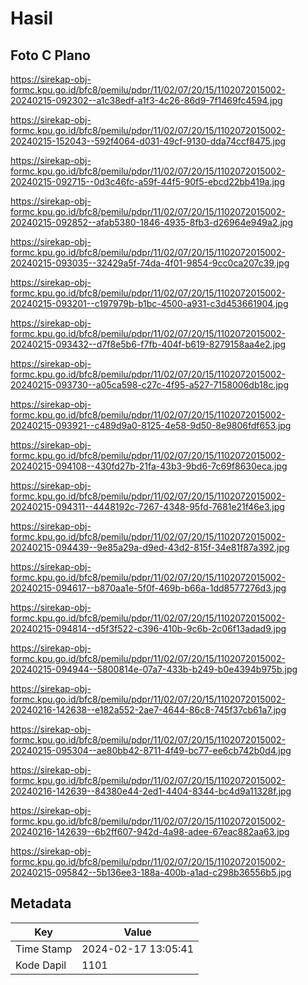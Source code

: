 # Hasil

## Foto C Plano

https://sirekap-obj-formc.kpu.go.id/bfc8/pemilu/pdpr/11/02/07/20/15/1102072015002-20240215-092302--a1c38edf-a1f3-4c26-86d9-7f1469fc4594.jpg

https://sirekap-obj-formc.kpu.go.id/bfc8/pemilu/pdpr/11/02/07/20/15/1102072015002-20240215-152043--592f4064-d031-49cf-9130-dda74ccf8475.jpg

https://sirekap-obj-formc.kpu.go.id/bfc8/pemilu/pdpr/11/02/07/20/15/1102072015002-20240215-092715--0d3c46fc-a59f-44f5-90f5-ebcd22bb419a.jpg

https://sirekap-obj-formc.kpu.go.id/bfc8/pemilu/pdpr/11/02/07/20/15/1102072015002-20240215-092852--afab5380-1846-4935-8fb3-d26964e949a2.jpg

https://sirekap-obj-formc.kpu.go.id/bfc8/pemilu/pdpr/11/02/07/20/15/1102072015002-20240215-093035--32429a5f-74da-4f01-9854-9cc0ca207c39.jpg

https://sirekap-obj-formc.kpu.go.id/bfc8/pemilu/pdpr/11/02/07/20/15/1102072015002-20240215-093201--c197979b-b1bc-4500-a931-c3d453661904.jpg

https://sirekap-obj-formc.kpu.go.id/bfc8/pemilu/pdpr/11/02/07/20/15/1102072015002-20240215-093432--d7f8e5b6-f7fb-404f-b619-8279158aa4e2.jpg

https://sirekap-obj-formc.kpu.go.id/bfc8/pemilu/pdpr/11/02/07/20/15/1102072015002-20240215-093730--a05ca598-c27c-4f95-a527-7158006db18c.jpg

https://sirekap-obj-formc.kpu.go.id/bfc8/pemilu/pdpr/11/02/07/20/15/1102072015002-20240215-093921--c489d9a0-8125-4e58-9d50-8e9806fdf653.jpg

https://sirekap-obj-formc.kpu.go.id/bfc8/pemilu/pdpr/11/02/07/20/15/1102072015002-20240215-094108--430fd27b-21fa-43b3-9bd6-7c69f8630eca.jpg

https://sirekap-obj-formc.kpu.go.id/bfc8/pemilu/pdpr/11/02/07/20/15/1102072015002-20240215-094311--4448192c-7267-4348-95fd-7681e21f46e3.jpg

https://sirekap-obj-formc.kpu.go.id/bfc8/pemilu/pdpr/11/02/07/20/15/1102072015002-20240215-094439--9e85a29a-d9ed-43d2-815f-34e81f87a392.jpg

https://sirekap-obj-formc.kpu.go.id/bfc8/pemilu/pdpr/11/02/07/20/15/1102072015002-20240215-094617--b870aa1e-5f0f-469b-b66a-1dd8577276d3.jpg

https://sirekap-obj-formc.kpu.go.id/bfc8/pemilu/pdpr/11/02/07/20/15/1102072015002-20240215-094814--d5f3f522-c396-410b-9c6b-2c06f13adad9.jpg

https://sirekap-obj-formc.kpu.go.id/bfc8/pemilu/pdpr/11/02/07/20/15/1102072015002-20240215-094944--5800814e-07a7-433b-b249-b0e4394b975b.jpg

https://sirekap-obj-formc.kpu.go.id/bfc8/pemilu/pdpr/11/02/07/20/15/1102072015002-20240216-142638--e182a552-2ae7-4644-86c8-745f37cb61a7.jpg

https://sirekap-obj-formc.kpu.go.id/bfc8/pemilu/pdpr/11/02/07/20/15/1102072015002-20240215-095304--ae80bb42-8711-4f49-bc77-ee6cb742b0d4.jpg

https://sirekap-obj-formc.kpu.go.id/bfc8/pemilu/pdpr/11/02/07/20/15/1102072015002-20240216-142639--84380e44-2ed1-4404-8344-bc4d9a11328f.jpg

https://sirekap-obj-formc.kpu.go.id/bfc8/pemilu/pdpr/11/02/07/20/15/1102072015002-20240216-142639--6b2ff607-942d-4a98-adee-67eac882aa63.jpg

https://sirekap-obj-formc.kpu.go.id/bfc8/pemilu/pdpr/11/02/07/20/15/1102072015002-20240215-095842--5b136ee3-188a-400b-a1ad-c298b36556b5.jpg


## Metadata

| Key        | Value               |
| ---------- | ------------------- |
| Time Stamp | 2024-02-17 13:05:41 |
| Kode Dapil | 1101                |



